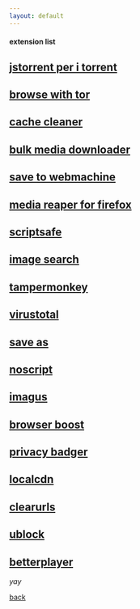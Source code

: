 ```yaml
---
layout: default
---
```


#### extension list
## [jstorrent per i torrent](https://chromewebstore.google.com/detail/jstorrent/anhdpjpojoipgpmfanmedjghaligalgb)
## [browse with tor](https://chromewebstore.google.com/detail/onion-browser-button/fockhhgebmfjljjmjhbdgibcmofjbpca)
## [cache cleaner](https://chromewebstore.google.com/detail/cache-cleaner/dlbokacakimelkoonlnbmpepoihfmehh)
## [bulk media downloader](https://chromewebstore.google.com/detail/bulk-media-downloader/ehfdcgbfcboceiclmjaofdannmjdeaoi)
## [save to webmachine](https://chromewebstore.google.com/detail/save-to-the-wayback-machi/eebpioaailbjojmdbmlpomfgijnlcemk)
## [media reaper for firefox](https://addons.mozilla.org/en-US/firefox/addon/media-reaper/)
## [scriptsafe](https://chromewebstore.google.com/detail/scriptsafe/oiigbmnaadbkfbmpbfijlflahbdbdgdf)
## [image search](https://chromewebstore.google.com/detail/search-by-image/cnojnbdhbhnkbcieeekonklommdnndci)
## [tampermonkey](https://chromewebstore.google.com/detail/tampermonkey/dhdgffkkebhmkfjojejmpbldmpobfkfo)
## [virustotal](https://chromewebstore.google.com/detail/vt4browsers/efbjojhplkelaegfbieplglfidafgoka)
## [save as](https://chromewebstore.google.com/detail/save-image-as-type/gabfmnliflodkdafenbcpjdlppllnemd)
## [noscript](https://chromewebstore.google.com/detail/noscript/doojmbjmlfjjnbmnoijecmcbfeoakpjm)
## [imagus](https://chromewebstore.google.com/detail/imagus/immpkjjlgappgfkkfieppnmlhakdmaab)
## [browser boost](https://chromewebstore.google.com/detail/browser-boost-strumenti-a/akknpgblpchaoebdoiojonnahhnfgnem)
## [privacy badger](https://chromewebstore.google.com/detail/privacy-badger/pkehgijcmpdhfbdbbnkijodmdjhbjlgp)
## [localcdn](https://chromewebstore.google.com/detail/localcdn/njdfdhgcmkocbgbhcioffdbicglldapd)
## [clearurls](https://chromewebstore.google.com/detail/clearurls/lckanjgmijmafbedllaakclkaicjfmnk)
## [ublock](https://chromewebstore.google.com/detail/ublock-origin/cjpalhdlnbpafiamejdnhcphjbkeiagm)
## [betterplayer](https://chromewebstore.google.com/detail/betterplayer-a-modern-vid/dbcfpoaehlbfdeeaonihhkoocmjgalco)
_yay_

[back](./)
